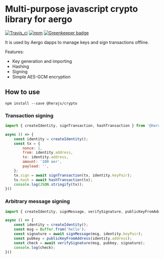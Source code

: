 # Multi-purpose javascript crypto library for aergo

[![Travis_ci](https://travis-ci.org/aergoio/herajs.svg?branch=master)](https://travis-ci.org/aergoio/herajs-crypto)
[![npm](https://img.shields.io/npm/v/@herajs/crypto.svg)](https://www.npmjs.com/package/@herajs/crypto)
[![Greenkeeper badge](https://badges.greenkeeper.io/aergoio/herajs-crypto.svg)](https://greenkeeper.io/)

It is used by Aergo dapps to manage keys and sign transactions offline.

Features:

- Key generation and importing
- Hashing
- Signing
- Simple AES-GCM encryption


## How to use

```shell
npm install --save @herajs/crypto
```

### Transaction signing

```js
import { createIdentity, signTransaction, hashTransaction } from '@herajs/crypto';

async () => {
    const identity = createIdentity();
    const tx = {
        nonce: 1,
        from: identity.address,
        to: identity.address,
        amount: '100 aer',
        payload: '',
    };
    tx.sign = await signTransaction(tx, identity.keyPair);
    tx.hash = await hashTransaction(tx);
    console.log(JSON.stringify(tx));
}()
```

### Arbitrary message signing

```js
import { createIdentity, signMessage, verifySignature, publicKeyFromAddress } from '@herajs/crypto';

async () => {
    const identity = createIdentity();
    const msg = Buffer.from('hello');
    const signature = await signMessage(msg, identity.keyPair);
    const pubkey = publicKeyFromAddress(identity.address);
    const check = await verifySignature(msg, pubkey, signature);
    console.log(check);
}()
```